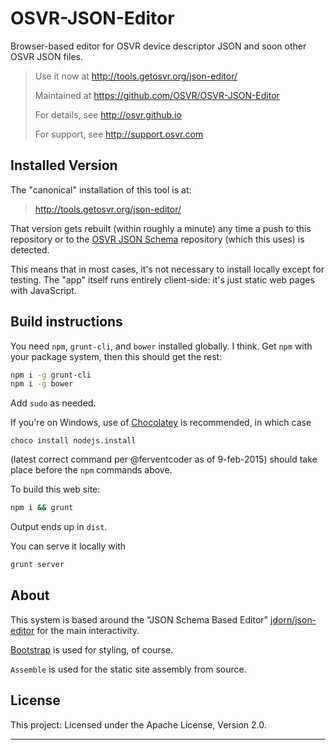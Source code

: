# OSVR-JSON-Editor

Browser-based editor for OSVR device descriptor JSON and soon other OSVR JSON files.

> Use it now at <http://tools.getosvr.org/json-editor/>
>
> Maintained at <https://github.com/OSVR/OSVR-JSON-Editor>
>
> For details, see <http://osvr.github.io>
>
> For support, see <http://support.osvr.com>

## Installed Version

The "canonical" installation of this tool is at:

> <http://tools.getosvr.org/json-editor/>

That version gets rebuilt (within roughly a minute) any time a push to this repository or to the [OSVR JSON Schema](https://github.com/OSVR/OSVR-JSON-Schemas) repository (which this uses) is detected.

This means that in most cases, it's not necessary to install locally except for testing. The "app" itself runs entirely client-side: it's just static web pages with JavaScript.

## Build instructions
You need `npm`, `grunt-cli`, and `bower` installed globally. I think. Get `npm` with your package system, then this should get the rest:

```bash
npm i -g grunt-cli
npm i -g bower
```

Add `sudo` as needed.

If you're on Windows, use of [Chocolatey](https://chocolatey.org) is recommended, in which case

```
choco install nodejs.install
```

(latest correct command per @ferventcoder as of 9-feb-2015) should take place before the `npm` commands above.

To build this web site:

```bash
npm i && grunt
```

Output ends up in `dist`.

You can serve it locally with

```bash
grunt server
```

## About

This system is based around the "JSON Schema Based Editor" [jdorn/json-editor](https://github.com/jdorn/json-editor) for the main interactivity.

[Bootstrap](http://getbootstrap.org) is used for styling, of course.

`Assemble` is used for the static site assembly from source.


## License

This project: Licensed under the Apache License, Version 2.0.

***
